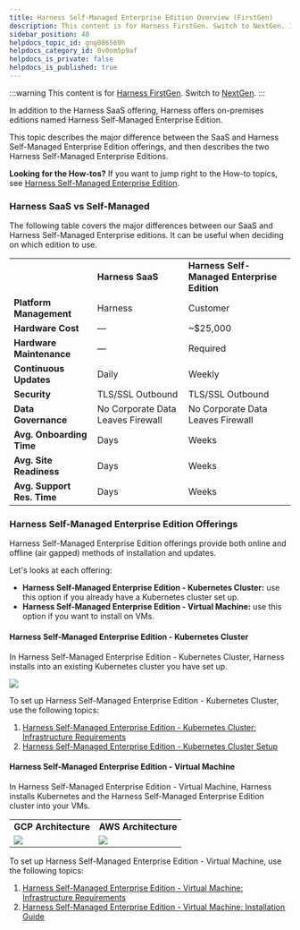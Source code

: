 ```yaml
---
title: Harness Self-Managed Enterprise Edition Overview (FirstGen)
description: This content is for Harness FirstGen. Switch to NextGen. In addition to the Harness SaaS offering, Harness offers on-premises editions named Harness Self-Managed Enterprise Edition. This topic descri…
sidebar_position: 40
helpdocs_topic_id: gng086569h
helpdocs_category_id: 0v0om5p9af
helpdocs_is_private: false
helpdocs_is_published: true
---
```


:::warning
This content is for [Harness FirstGen](/docs/continuous-delivery/get-started/upgrading/upgrade-nextgen-cd.md). Switch to [NextGen](/docs/self-managed-enterprise-edition/smp-overview).
:::

In addition to the Harness SaaS offering, Harness offers on-premises editions named Harness Self-Managed Enterprise Edition.

This topic describes the major difference between the SaaS and Harness Self-Managed Enterprise Edition offerings, and then describes the two Harness Self-Managed Enterprise Editions.

**Looking for the How-tos?** If you want to jump right to the How-to topics, see [Harness Self-Managed Enterprise Edition](/docs/category/self-managed-enterprise-edition-fg).

### Harness SaaS vs Self-Managed

The following table covers the major differences between our SaaS and Harness Self-Managed Enterprise editions. It can be useful when deciding on which edition to use.



|  |  |  |
| --- | --- | --- |
|  | **Harness SaaS** | **Harness Self-Managed Enterprise Edition** |
| **Platform Management** | Harness | Customer |
| **Hardware Cost** | — | ~$25,000 |
| **Hardware Maintenance** | — | Required |
| **Continuous Updates** | Daily | Weekly |
| **Security** | TLS/SSL Outbound | TLS/SSL Outbound |
| **Data Governance** | No Corporate Data Leaves Firewall | No Corporate Data Leaves Firewall |
| **Avg. Onboarding Time** | Days | Weeks |
| **Avg. Site Readiness** | Days | Weeks |
| **Avg. Support Res. Time** | Days | Weeks |

### Harness Self-Managed Enterprise Edition Offerings

Harness Self-Managed Enterprise Edition offerings provide both online and offline (air gapped) methods of installation and updates.

Let's looks at each offering:

* **Harness Self-Managed Enterprise Edition - Kubernetes Cluster:** use this option if you already have a Kubernetes cluster set up.
* **Harness Self-Managed Enterprise Edition - Virtual Machine:** use this option if you want to install on VMs.

#### Harness Self-Managed Enterprise Edition - Kubernetes Cluster

In Harness Self-Managed Enterprise Edition - Kubernetes Cluster, Harness installs into an existing Kubernetes cluster you have set up.

![](./static/harness-on-premise-versions-26.png)

To set up Harness Self-Managed Enterprise Edition - Kubernetes Cluster, use the following topics:

1. [Harness Self-Managed Enterprise Edition - Kubernetes Cluster: Infrastructure Requirements](../fg-sme/k8s/existing-cluster-kubernetes-on-prem-infrastructure-requirements.md)
2. [Harness Self-Managed Enterprise Edition - Kubernetes Cluster Setup](../fg-sme/k8s/kubernetes-on-prem-existing-cluster-setup.md)

#### Harness Self-Managed Enterprise Edition - Virtual Machine

In Harness Self-Managed Enterprise Edition - Virtual Machine, Harness installs Kubernetes and the Harness Self-Managed Enterprise Edition cluster into your VMs.



|  |  |
| --- | --- |
| **GCP Architecture** | **AWS Architecture** |
| ![](./static/_gcp-left.png) | ![](./static/_aws-right.png) |

To set up Harness Self-Managed Enterprise Edition - Virtual Machine, use the following topics:

1. [Harness Self-Managed Enterprise Edition - Virtual Machine: Infrastructure Requirements](../fg-sme/vm/embedded-kubernetes-on-prem-infrastructure-requirements.md)
2. [Harness Self-Managed Enterprise Edition - Virtual Machine: Installation Guide](../fg-sme/vm/on-prem-embedded-cluster-setup.md)

